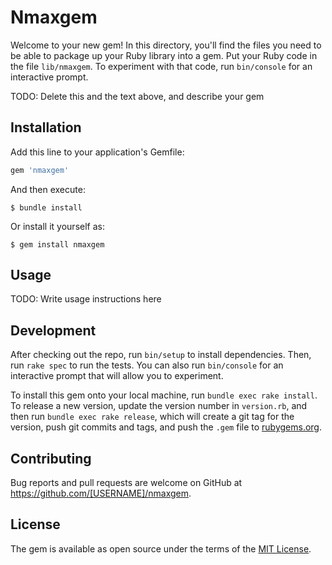 # Nmaxgem

Welcome to your new gem! In this directory, you'll find the files you need to be able to package up your Ruby library into a gem. Put your Ruby code in the file `lib/nmaxgem`. To experiment with that code, run `bin/console` for an interactive prompt.

TODO: Delete this and the text above, and describe your gem

## Installation

Add this line to your application's Gemfile:

```ruby
gem 'nmaxgem'
```

And then execute:

    $ bundle install

Or install it yourself as:

    $ gem install nmaxgem

## Usage

TODO: Write usage instructions here

## Development

After checking out the repo, run `bin/setup` to install dependencies. Then, run `rake spec` to run the tests. You can also run `bin/console` for an interactive prompt that will allow you to experiment.

To install this gem onto your local machine, run `bundle exec rake install`. To release a new version, update the version number in `version.rb`, and then run `bundle exec rake release`, which will create a git tag for the version, push git commits and tags, and push the `.gem` file to [rubygems.org](https://rubygems.org).

## Contributing

Bug reports and pull requests are welcome on GitHub at https://github.com/[USERNAME]/nmaxgem.


## License

The gem is available as open source under the terms of the [MIT License](https://opensource.org/licenses/MIT).
